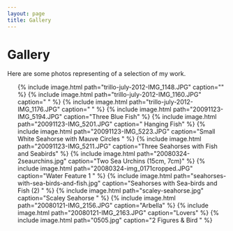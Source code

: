 ```yaml
---
layout: page
title: Gallery
---
```


# Gallery

Here are some photos representing of a selection of my work.

<ul class="gallery">
  {% include image.html path="trillo-july-2012-IMG_1148.JPG" caption="" %}
  {% include image.html path="trillo-july-2012-IMG_1160.JPG" caption="&nbsp;" %}
  {% include image.html path="trillo-july-2012-IMG_1176.JPG" caption="&nbsp;" %}
  {% include image.html path="20091123-IMG_5194.JPG" caption="Three Blue Fish" %}
  {% include image.html path="20091123-IMG_5201.JPG" caption=" Hanging Fish" %}
  {% include image.html path="20091123-IMG_5223.JPG" caption="Small White Seahorse with Mauve Circles " %}
  {% include image.html path="20091123-IMG_5211.JPG" caption="Three Seahorses with Fish and Seabirds" %}
  {% include image.html path="20080324-2seaurchins.jpg" caption="Two Sea Urchins (15cm, 7cm)" %}
  {% include image.html path="20080324-img_0171cropped.JPG" caption="Water Feature 1 " %}
  {% include image.html path="seahorses-with-sea-birds-and-fish.jpg" caption="Seahorses with Sea-birds and Fish (2) " %}
  {% include image.html path="scaley-seahorse.jpg" caption="Scaley Seahorse " %}
  {% include image.html path="20080121-IMG_2156.JPG" caption="Arbella" %}
  {% include image.html path="20080121-IMG_2163.JPG" caption="Lovers" %}
  {% include image.html path="0505.jpg" caption="2 Figures &amp; Bird " %}
</ul>

<div style="clear: both;">&nbsp;</div>